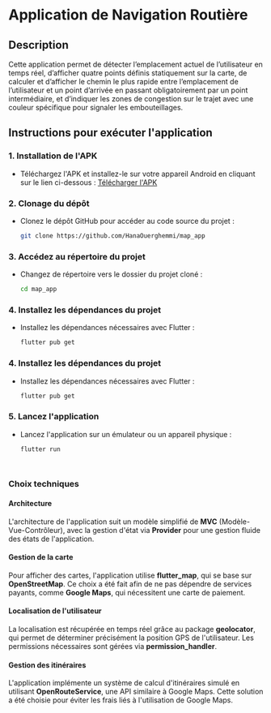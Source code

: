 # Application de Navigation Routière

## Description
Cette application permet de détecter l’emplacement actuel de l’utilisateur en temps réel, d’afficher quatre points définis statiquement sur la carte, de calculer et d’afficher le chemin le plus rapide entre l’emplacement de l’utilisateur et un point d’arrivée en passant obligatoirement par un point intermédiaire, et d’indiquer les zones de congestion sur le trajet avec une couleur spécifique pour signaler les embouteillages.

## Instructions pour exécuter l'application

### 1. Installation de l'APK
- Téléchargez l'APK et installez-le sur votre appareil Android en cliquant sur le lien ci-dessous :
  [Télécharger l'APK](https://drive.google.com/file/d/1AeG7epCl4wLxi1mxssLQvmcB9UpwupJP/view?usp=sharing)

### 2. Clonage du dépôt
- Clonez le dépôt GitHub pour accéder au code source du projet :
  ```bash
  git clone https://github.com/HanaOuerghemmi/map_app


### 3.  Accédez au répertoire du projet
- Changez de répertoire vers le dossier du projet cloné  :
  ```bash
  cd map_app

### 4.  Installez les dépendances du projet
- Installez les dépendances nécessaires avec Flutter :

  ```bash
  flutter pub get

### 4.  Installez les dépendances du projet
- Installez les dépendances nécessaires avec Flutter :

  ```bash
  flutter pub get

### 5.  Lancez l'application
- Lancez l'application sur un émulateur ou un appareil physique :

  ```bash
  flutter run




### Choix techniques

#### Architecture
L'architecture de l'application suit un modèle simplifié de **MVC** (Modèle-Vue-Contrôleur), avec la gestion d'état via **Provider** pour une gestion fluide des états de l'application.

#### Gestion de la carte
Pour afficher des cartes, l'application utilise **flutter_map**, qui se base sur **OpenStreetMap**. Ce choix a été fait afin de ne pas dépendre de services payants, comme **Google Maps**, qui nécessitent une carte de paiement.

#### Localisation de l'utilisateur
La localisation est récupérée en temps réel grâce au package **geolocator**, qui permet de déterminer précisément la position GPS de l'utilisateur. Les permissions nécessaires sont gérées via **permission_handler**.

#### Gestion des itinéraires
L'application implémente un système de calcul d'itinéraires simulé en utilisant **OpenRouteService**, une API similaire à Google Maps. Cette solution a été choisie pour éviter les frais liés à l'utilisation de Google Maps.

